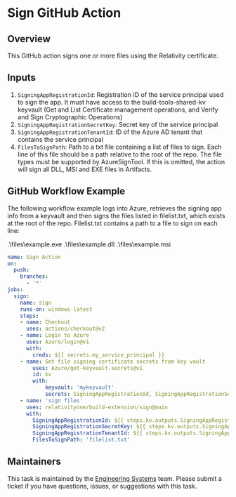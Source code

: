 # Sign GitHub Action

## Overview

This GitHub action signs one or more files using the Relativity certificate.

## Inputs

1. `SigningAppRegistrationId`: Registration ID of the service principal used to sign the app. It must have access to the build-tools-shared-kv keyvault (Get and List Certificate management operations, and Verify and Sign Cryptographic Operations)
2. `SigningAppRegistrationSecretKey`: Secret key of the service principal
3. `SigningAppRegistrationTenantId`: ID of the Azure AD tenant that contains the service principal
4. `FilesToSignPath`: Path to a txt file containing a list of files to sign. Each line of this file should be a path relative to the root of the repo. The file types must be supported by AzureSignTool. If this is omitted, the action will sign all DLL, MSI and EXE files in Artifacts.

## GitHub Workflow Example

The following workflow example logs into Azure, retrieves the signing app info from a keyvault and then signs the files listed in filelist.txt, which exists at the root of the repo. Filelist.txt contains a path to a file to sign on each line:

.\files\example.exe
.\files\example.dll
.\files\example.msi

```yaml
name: Sign Action
on:
  push:
    branches:
      - '*'
jobs:
  sign:
    name: sign
    runs-on: windows-latest
    steps:
    - name: Checkout
      uses: actions/checkout@v2
    - name: Login to Azure
      uses: Azure/login@v1
      with:
        creds: ${{ secrets.my_service_principal }}
    - name: Get file signing certificate secrets from key vault
        uses: Azure/get-keyvault-secrets@v1
        id: kv
        with:
            keyvault: 'mykeyvault'
            secrets: SigningAppRegistrationId, SigningAppRegistrationSecretKey, SigningAppRegistrationTenantId
    - name: 'sign files'
      uses: relativityone/build-extension/sign@main
      with:
        SigningAppRegistrationId: ${{ steps.kv.outputs.SigningAppRegistrationId }}
        SigningAppRegistrationSecretKey: ${{ steps.kv.outputs.SigningAppRegistrationSecretKey }}
        SigningAppRegistrationTenantId: ${{ steps.kv.outputs.SigningAppRegistrationTenantId }}
        FilesToSignPath: 'filelist.txt'
```

## Maintainers

This task is maintained by the [Engineering Systems](mailto:help-esys@relativity.com) team. Please submit a ticket if you have questions, issues, or suggestions with this task.